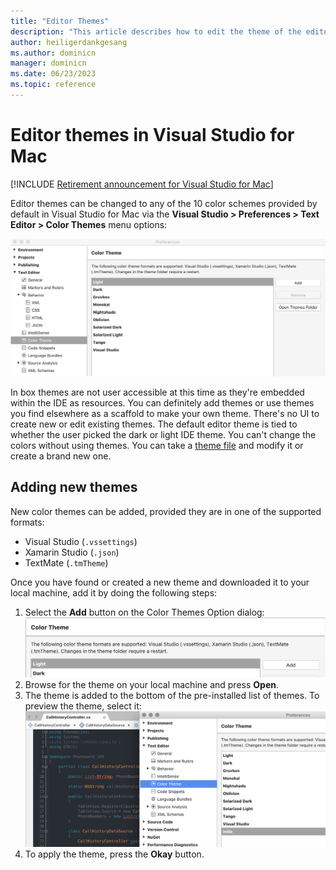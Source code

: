 ```yaml
---
title: "Editor Themes"
description: "This article describes how to edit the theme of the editor or add your own in Visual Studio for Mac."
author: heiligerdankgesang 
ms.author: dominicn
manager: dominicn
ms.date: 06/23/2023
ms.topic: reference
---
```

# Editor themes in Visual Studio for Mac

 [!INCLUDE [Retirement announcement for Visual Studio for Mac](includes/vsmac-retirement.md)]

Editor themes can be changed to any of the 10 color schemes provided by default in Visual Studio for Mac via the **Visual Studio > Preferences > Text Editor > Color Themes** menu options:

![Color Theme Selection](media/source-editor-image17.png)

In box themes are not user accessible at this time as they're embedded within the IDE as resources. You can definitely add themes or use themes you find elsewhere as a scaffold to make your own theme. There's no UI to create new or edit existing themes.
The default editor theme is tied to whether the user picked the dark or light IDE theme. You can't change the colors without using themes. You can take a [theme file](https://github.com/mono/monodevelop/tree/master/main/src/core/MonoDevelop.Ide/MonoDevelop.Ide.Editor.Highlighting/themes) and modify it or create a brand new one.

## Adding new themes

New color themes can be added, provided they are in one of the supported formats:

* Visual Studio (`.vssettings`)
* Xamarin Studio (`.json`)
* TextMate (`.tmTheme`)

Once you have found or created a new theme and downloaded it to your local machine, add it by doing the following steps:

1. Select the **Add** button on the Color Themes Option dialog:
    ![Color Theme Add](media/source-editor-image20.png)
2. Browse for the theme on your local machine and press **Open**.
3. The theme is added to the bottom of the pre-installed list of themes. To preview the theme, select it:
    ![Color Theme Preview](media/source-editor-image21.png)
4. To apply the theme, press the **Okay** button.
